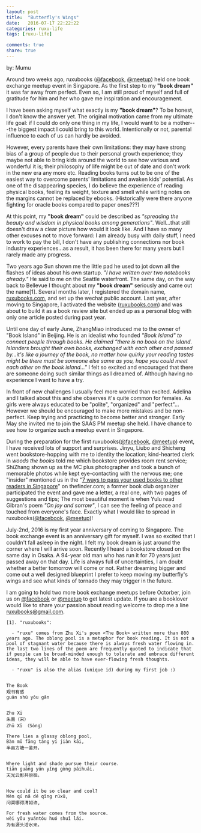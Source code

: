 ```yaml
---
layout: post
title:  "Butterfly's Wings"
date:   2016-07-17 22:22:22
categories: ruxu-life
tags: [ruxu-life]

comments: true
share: true
---
```

by: Mumu


Around two weeks ago, ruxubooks ([@facebook](https://www.facebook.com/ruxubooks/), [@meetup](http://www.meetup.com/Ruxubooks-%E5%A6%82%E8%AE%B8%E9%98%85%E8%AF%BB/)) held one book exchange meetup event in Singapore. As the first step to my **"book dream"** it was far away from perfect. Even so, I am still proud of myself and full of gratitude for him and her who gave me inspiration and encouragement.

I have been asking myself what exactly is my **"book dream"**? To be honest, I don't know the answer yet. The original motivation came from my ultimate life goal: if I could do only one thing in my life, I would want to be a mother---the biggest impact I could bring to this world. Intentionally or not, parental influence to each of us can hardly be avoided.

However, every parents have their own limitations: they may have strong bias of a group of people due to their personal growth experience; they maybe not able to bring kids around the world to see how various and wonderful it is; their philosophy of life might be out of date and don't work in the new era any more etc. Reading books turns out to be one of the easiest way to overcome parents' limitations and awaken kids' potential. As one of the disappearing species, I do believe the experience of reading physical books, feeling its weight, texture and smell while writing notes on the margins cannot be replaced by ebooks. (Historically were there anyone fighting for oracle books compared to paper ones???)

At this point, my **"book dream"** could be described as *"spreading the beauty and wisdom in physical books among generations"*. Well...that still doesn't draw a clear picture how would it look like. And I have so many other excuses not to move forward: I am already busy with daily stuff, I need to work to pay the bill, I don't have any publishing connections nor book industry experiences...as a result, it has been there for many years but I rarely made any progress.

Two years ago Sun shown me the little pad he used to jot down all the flashes of ideas about his own startup. *"I have written over two notebooks already."* He said to me on the Seattle waterfront. The same day, on the way back to Bellevue I thought about my **"book dream"** seriously and came out the name[1]. Several months later, I registered the domain name, [ruxubooks.com](ruxubooks.com), and set up the wechat public account.  Last year, after moving to Singapore, I activated the website ([ruxubooks.com](ruxubooks.com)) and was about to build it as a book review site but ended up as a personal blog with only one article posted during past year.

Until one day of early June, ZhangMiao introduced me to the owner of "Book Island" in Beijing. He is an idealist who founded *"Book Island" to connect people through books. He claimed “there is no book on the island. Islanders brought their own books, exchanged with each other and passed by...it's like a journey of the book, no matter how quirky your reading tastes might be there must be someone else same as you, hope you could meet each other on the book island..."* I felt so excited and encouraged that there are someone doing such similar things as I dreamed of. Although having no experience I want to have a try.

In front of new challenges I usually feel more worried than excited. Adelina and I talked about this and she observes it's quite common for females. As girls were always educated to be "polite", "organized" and "perfect"... However we should be encouraged to make more mistakes and be non-perfect. Keep trying and practicing to become better and stronger. Early May she invited me to join the SAAS PM meetup she held. I have chance to see how to organize such a meetup event in Singapore.

During the preparation for the first ruxubooks([@facebook](https://www.facebook.com/ruxubooks/), [@meetup](http://www.meetup.com/Ruxubooks-%E5%A6%82%E8%AE%B8%E9%98%85%E8%AF%BB/)) event, I have received lots of support and surprises. Jinyu, Liubo and Shicheng went bookstore-hopping with me to identity the location; kind-hearted clerk in *woods the books* told me which bookstore provides room rent service; ShiZhang shown up as the MC plus photographer and took a bunch of memorable photos while kept eye-contacting with the nervous me; one "insider" mentioned us in the "[7 ways to pass your used books to other readers in Singapore](http://www.thefinder.com.sg/whats-hot/things-do/7-ways-pass-your-used-books-other-readers-singapore)" on thefinder.com; a former book club organizer participated the event and gave me a letter, a real one, with two pages of suggestions and tips; The most beautiful moment is when Yulu read Gibran's poem *"On joy and sorrow"*, I can see the feeling of peace and touched from everyone's face. Exactly what I would like to spread in ruxubooks([@facebook](https://www.facebook.com/ruxubooks/), [@meetup](http://www.meetup.com/Ruxubooks-%E5%A6%82%E8%AE%B8%E9%98%85%E8%AF%BB/))!

July-2nd, 2016 is my first year anniversary of coming to Singapore. The book exchange event is an anniversary gift for myself. I was so excited that I couldn't fall asleep in the night. I felt my book dream is just around the corner where I will arrive soon. Recently I heard a bookstore closed on the same day in Osaka. A 94-year old man who has run it for 70 years just passed away on that day. Life is always full of uncertainties, I am doubt whether a better tomorrow will come or not. Rather dreaming bigger and come out a well designed blueprint I prefer to keep moving my butterfly's wings and see what kinds of tornado they may trigger in the future.

I am going to hold two more book exchange meetups before Octorber, join us on [@facebook](https://www.facebook.com/ruxubooks/) or  [@meetup](http://www.meetup.com/Ruxubooks-%E5%A6%82%E8%AE%B8%E9%98%85%E8%AF%BB/) to get latest update. If you are a booklover would like to share your passion about reading welcome to drop me a line [ruxubooks@gmail.com](mailto:ruxubooks@gmail.com).

```
[1]. "ruxubooks":

  - "ruxu" comes from Zhu Xi's poem <The Book> written more than 800 years ago. The oblong pool is a metaphor for book reading. It is not a pool of stagnant water because there is always fresh water flowing in. The last two lines of the poem are frequently quoted to indicate that if people can be broad-minded enough to tolerate and embrace different ideas, they will be able to have ever-flowing fresh thoughts.

  - "ruxu" is also the alias (unique id) during my first job :)


The Book
观书有感
ɡuān shū yǒu ɡǎn


Zhu Xi
朱熹（宋）
Zhū Xī （Sònɡ）

There lies a glassy oblong pool,
Bàn mǔ fānɡ tánɡ yí jiàn kāi,
半亩方塘一鉴开，


Where light and shade pursue their course.
tiān ɡuānɡ yún yǐnɡ ɡònɡ páihuái.
天光云影共徘徊。


How could it be so clear and cool?
Wèn qú nǎ dé qīnɡ rúxǔ,
问渠哪得清如许,

For fresh water comes from the source.
wèi yǒu yuántóu huó shuǐ lái.
为有源头活水来。
```
